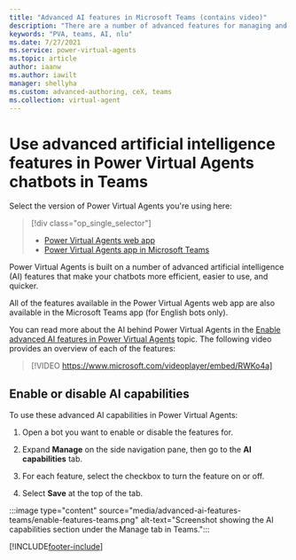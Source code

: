 ```yaml
---
title: "Advanced AI features in Microsoft Teams (contains video)"
description: "There are a number of advanced features for managing and utilizing AI within the Power Virtual Agents app in Microsoft Teams."
keywords: "PVA, teams, AI, nlu"
ms.date: 7/27/2021
ms.service: power-virtual-agents
ms.topic: article
author: iaanw
ms.author: iawilt
manager: shellyha
ms.custom: advanced-authoring, ceX, teams
ms.collection: virtual-agent
---
```


# Use advanced artificial intelligence features in Power Virtual Agents chatbots in Teams



Select the version of Power Virtual Agents you're using here:

> [!div class="op_single_selector"]
> - [Power Virtual Agents web app](../advanced-ai-features.md)
> - [Power Virtual Agents app in Microsoft Teams](advanced-ai-features-teams.md)


Power Virtual Agents is built on a number of advanced artificial intelligence (AI) features that make your chatbots more efficient, easier to use, and quicker.



All of the features available in the Power Virtual Agents web app are also available in the Microsoft Teams app (for English bots only).

You can read more about the AI behind Power Virtual Agents in the [Enable advanced AI features in Power Virtual Agents](../advanced-ai-features.md) topic. The following video provides an overview of each of the features:  

>  
> [!VIDEO https://www.microsoft.com/videoplayer/embed/RWKo4a]
>  


## Enable or disable AI capabilities

To use these advanced AI capabilities in Power Virtual Agents:

1.  Open a bot you want to enable or disable the features for.

2.  Expand **Manage** on the side navigation pane, then go to the **AI
    capabilities** tab.

3.  For each feature, select the checkbox to turn the feature on or off.

4.  Select **Save** at the top of the tab.

:::image type="content" source="media/advanced-ai-features-teams/enable-features-teams.png" alt-text="Screenshot showing the AI capabilities section under the Manage tab in Teams.":::


[!INCLUDE[footer-include](../includes/footer-banner.md)]
